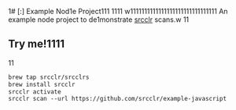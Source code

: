1# [:] Example Nod1e Project111
1111
w1111111111111111111111111111111
An example node project to de1monstrate [srcclr](https://www.srcclr.com) scans.w
11
## Try me!1111
11
```1
brew tap srcclr/srcclrs
brew install srcclr
srcclr activate
srcclr scan --url https://github.com/srcclr/example-javascript
```

